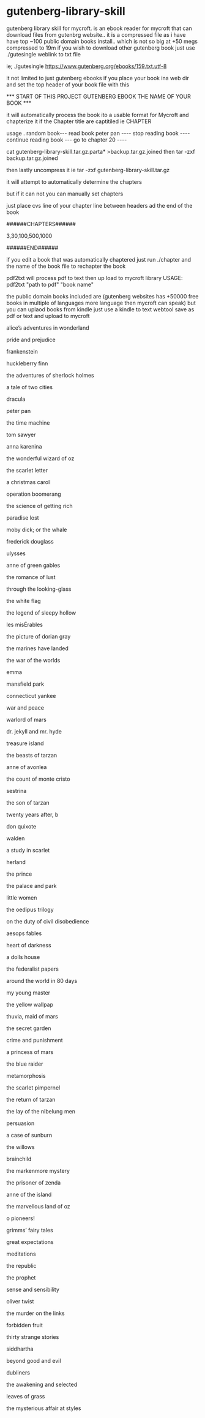# gutenberg-library-skill

gutenberg library skill for mycroft. is an ebook reader for mycroft that can download files from  gutenbrg website..
it is a compressed file as i have have top ~100 public domain books install.. which is not so big at +50 megs compressed to 19m
if you wish to download other gutenberg book  just use ./gutesingle weblink to txt file

ie\; ./gutesingle https://www.gutenberg.org/ebooks/159.txt.utf-8


it not limited to just gutenberg ebooks  if you place your book ina web dir  and set the top header of your book file with this


*** START OF THIS PROJECT GUTENBERG EBOOK THE NAME OF YOUR BOOK ***

it will automatically process the book ito a usable format for Mycroft and chapterize it if  the Chapter title  are captitiled 
ie CHAPTER

usage .
 random book---
 read book peter pan ----
 stop reading book ----
 continue reading book   ---
 go to chapter 20  ----
 
 cat gutenberg-library-skill.tar.gz.parta* >backup.tar.gz.joined
then tar -zxf backup.tar.gz.joined
 
then lastly uncompress   it  ie tar -zxf gutenberg-library-skill.tar.gz

it will attempt to automatically  determine  the chapters

but if it can not you can manually set chapters

 just place cvs  line of your chapter line  between headers ad the end of the book
 
 ######CHAPTERS######
 
 3,30,100,500,1000
 
 ######END######
 
 if you edit a book that was automatically  chaptered just run ./chapter and the name of the book file to rechapter the book

pdf2txt will process pdf to text then up load to mycroft library USAGE: pdf2txt "path to pdf" "book name"

the public domain books included are 
(gutenberg websites has +50000 free books in multiple of languages more language then mycroft can speak) but  you can uplaod books from kindle  just use a kindle to text webtool  save as  pdf or text and upload to mycroft

alice’s adventures in wonderland

pride and prejudice

frankenstein

huckleberry finn

the adventures of sherlock holmes

a tale of two cities

dracula

peter pan

the time machine

tom sawyer

anna karenina

the wonderful wizard of oz

the scarlet letter

a christmas carol

operation boomerang

the science of getting rich

paradise lost

moby dick; or the whale

frederick douglass

ulysses

anne of green gables

the romance of lust

through the looking-glass

the white flag

the legend of sleepy hollow

les misÉrables

the picture of dorian gray

the marines have landed

the war of the worlds

emma

mansfield park

connecticut yankee

war and peace

warlord of mars

dr. jekyll and mr. hyde

treasure island

the beasts of tarzan

anne of avonlea

the count of monte cristo

sestrina

the son of tarzan

twenty years after, b

don quixote

walden

a study in scarlet

herland

the prince

the palace and park

little women

the oedipus trilogy

on the duty of civil disobedience

aesops fables

heart of darkness

a dolls house

the federalist papers

around the world in 80 days

my young master

the yellow wallpap

thuvia, maid of mars

the secret garden

crime and punishment

a princess of mars

the blue raider

metamorphosis

the scarlet pimpernel

the return of tarzan

the lay of the nibelung men

persuasion

a case of sunburn

the willows

brainchild

the markenmore mystery

the prisoner of zenda

anne of the island

the marvellous land of oz

o pioneers!

grimms’ fairy tales

great expectations

meditations

the republic

the prophet

sense and sensibility

oliver twist

the murder on the links

forbidden fruit

thirty strange stories

siddhartha

beyond good and evil

dubliners

the awakening and selected

leaves of grass

the mysterious affair at styles
